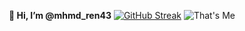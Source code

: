  <p align="center">
<b>👋 Hi, I’m @mhmd_ren43</b>
  <a href="https://git.io/streak-stats"><img src="https://streak-stats.demolab.com?user=ChocoRin43&theme=dark&hide_border=true&short_numbers=true" alt="GitHub Streak" /></a>
   <img src="haerin.gif" alt="That's Me">
  </p>

